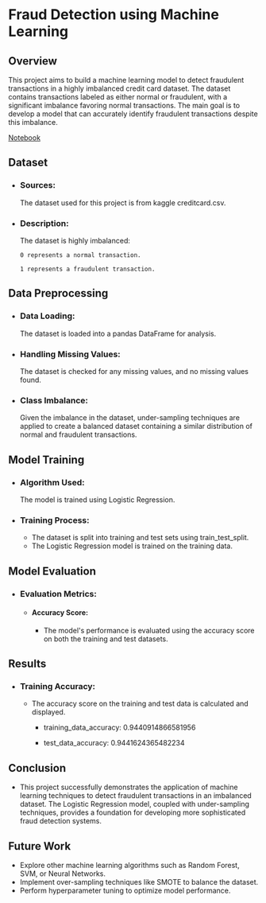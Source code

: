 # Fraud Detection using Machine Learning

## Overview
This project aims to build a machine learning model to detect fraudulent transactions in a highly imbalanced credit card dataset. The dataset contains transactions labeled as either normal or fraudulent, with a significant imbalance favoring normal transactions. The main goal is to develop a model that can accurately identify fraudulent transactions despite this imbalance.

[Notebook](https://github.com/chirchir254/Fraud-Detection-using-Machine-Learning/blob/main/Fraud_Craud_Detection.ipynb)

## Dataset
- ### Sources:   
    The dataset used for this project is from kaggle creditcard.csv.
- ### Description:
    The dataset is highly imbalanced:

      0 represents a normal transaction.

      1 represents a fraudulent transaction.

## Data Preprocessing
- ### Data Loading:
    The dataset is loaded into a pandas DataFrame for analysis.
  
- ### Handling Missing Values:
    The dataset is checked for any missing values, and no missing values found.
  
- ### Class Imbalance:
  Given the imbalance in the dataset, under-sampling techniques are applied to create a balanced dataset containing a similar distribution of normal and fraudulent transactions.

## Model Training
- ### Algorithm Used:
    The model is trained using Logistic Regression.
- ### Training Process:
  - The dataset is split into training and test sets using train_test_split.
  - The Logistic Regression model is trained on the training data.

## Model Evaluation
  - ### Evaluation Metrics:
      - #### Accuracy Score:
        - The model's performance is evaluated using the accuracy score on both the training and test datasets.

## Results
  - ### Training Accuracy:
    - The accuracy score on the training and test data is calculated and displayed.

      -  training_data_accuracy: 0.9440914866581956

      -  test_data_accuracy: 0.9441624365482234

## Conclusion
  - This project successfully demonstrates the application of machine learning techniques to detect fraudulent transactions in an imbalanced dataset. The Logistic Regression model, coupled with under-sampling techniques, provides a foundation for developing more sophisticated fraud detection systems.

## Future Work
  - Explore other machine learning algorithms such as Random Forest, SVM, or Neural Networks.
  - Implement over-sampling techniques like SMOTE to balance the dataset.
  - Perform hyperparameter tuning to optimize model performance.
